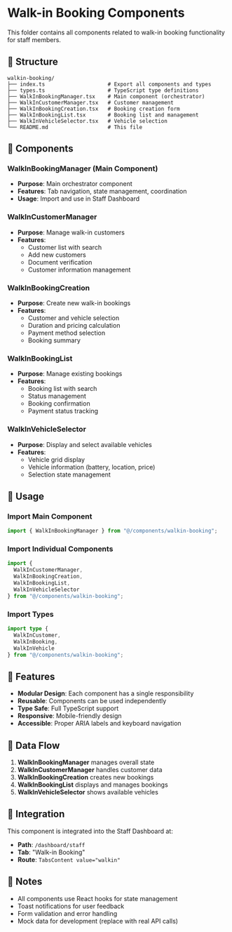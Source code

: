 # Walk-in Booking Components

This folder contains all components related to walk-in booking functionality for staff members.

## 📁 Structure

```
walkin-booking/
├── index.ts                    # Export all components and types
├── types.ts                    # TypeScript type definitions
├── WalkInBookingManager.tsx    # Main component (orchestrator)
├── WalkInCustomerManager.tsx   # Customer management
├── WalkInBookingCreation.tsx   # Booking creation form
├── WalkInBookingList.tsx       # Booking list and management
├── WalkInVehicleSelector.tsx   # Vehicle selection
└── README.md                   # This file
```

## 🎯 Components

### **WalkInBookingManager** (Main Component)
- **Purpose**: Main orchestrator component
- **Features**: Tab navigation, state management, coordination
- **Usage**: Import and use in Staff Dashboard

### **WalkInCustomerManager**
- **Purpose**: Manage walk-in customers
- **Features**: 
  - Customer list with search
  - Add new customers
  - Document verification
  - Customer information management

### **WalkInBookingCreation**
- **Purpose**: Create new walk-in bookings
- **Features**:
  - Customer and vehicle selection
  - Duration and pricing calculation
  - Payment method selection
  - Booking summary

### **WalkInBookingList**
- **Purpose**: Manage existing bookings
- **Features**:
  - Booking list with search
  - Status management
  - Booking confirmation
  - Payment status tracking

### **WalkInVehicleSelector**
- **Purpose**: Display and select available vehicles
- **Features**:
  - Vehicle grid display
  - Vehicle information (battery, location, price)
  - Selection state management

## 🔧 Usage

### Import Main Component
```typescript
import { WalkInBookingManager } from "@/components/walkin-booking";
```

### Import Individual Components
```typescript
import { 
  WalkInCustomerManager,
  WalkInBookingCreation,
  WalkInBookingList,
  WalkInVehicleSelector 
} from "@/components/walkin-booking";
```

### Import Types
```typescript
import type { 
  WalkInCustomer,
  WalkInBooking,
  WalkInVehicle 
} from "@/components/walkin-booking";
```

## 🎨 Features

- **Modular Design**: Each component has a single responsibility
- **Reusable**: Components can be used independently
- **Type Safe**: Full TypeScript support
- **Responsive**: Mobile-friendly design
- **Accessible**: Proper ARIA labels and keyboard navigation

## 🔄 Data Flow

1. **WalkInBookingManager** manages overall state
2. **WalkInCustomerManager** handles customer data
3. **WalkInBookingCreation** creates new bookings
4. **WalkInBookingList** displays and manages bookings
5. **WalkInVehicleSelector** shows available vehicles

## 🚀 Integration

This component is integrated into the Staff Dashboard at:
- **Path**: `/dashboard/staff`
- **Tab**: "Walk-in Booking"
- **Route**: `TabsContent value="walkin"`

## 📝 Notes

- All components use React hooks for state management
- Toast notifications for user feedback
- Form validation and error handling
- Mock data for development (replace with real API calls)
